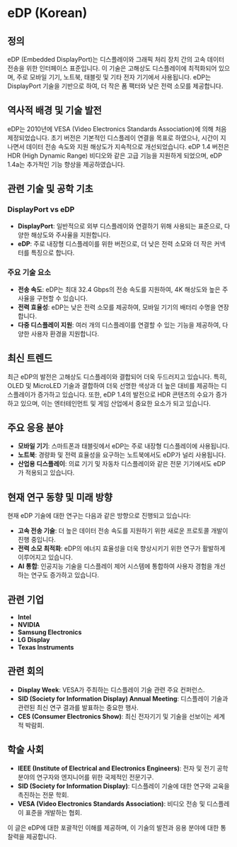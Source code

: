 # eDP (Korean)

## 정의

eDP (Embedded DisplayPort)는 디스플레이와 그래픽 처리 장치 간의 고속 데이터 전송을 위한 인터페이스 표준입니다. 이 기술은 고해상도 디스플레이에 최적화되어 있으며, 주로 모바일 기기, 노트북, 태블릿 및 기타 전자 기기에서 사용됩니다. eDP는 DisplayPort 기술을 기반으로 하여, 더 작은 폼 팩터와 낮은 전력 소모를 제공합니다.

## 역사적 배경 및 기술 발전

eDP는 2010년에 VESA (Video Electronics Standards Association)에 의해 처음 제정되었습니다. 초기 버전은 기본적인 디스플레이 연결을 목표로 하였으나, 시간이 지나면서 데이터 전송 속도와 지원 해상도가 지속적으로 개선되었습니다. eDP 1.4 버전은 HDR (High Dynamic Range) 비디오와 같은 고급 기능을 지원하게 되었으며, eDP 1.4a는 추가적인 기능 향상을 제공하였습니다.

## 관련 기술 및 공학 기초

### DisplayPort vs eDP

- **DisplayPort**: 일반적으로 외부 디스플레이와 연결하기 위해 사용되는 표준으로, 다양한 해상도와 주사율을 지원합니다.
- **eDP**: 주로 내장형 디스플레이를 위한 버전으로, 더 낮은 전력 소모와 더 작은 커넥터를 특징으로 합니다.

### 주요 기술 요소

- **전송 속도**: eDP는 최대 32.4 Gbps의 전송 속도를 지원하여, 4K 해상도와 높은 주사율을 구현할 수 있습니다.
- **전력 효율성**: eDP는 낮은 전력 소모를 제공하여, 모바일 기기의 배터리 수명을 연장합니다.
- **다중 디스플레이 지원**: 여러 개의 디스플레이를 연결할 수 있는 기능을 제공하여, 다양한 사용자 환경을 지원합니다.

## 최신 트렌드

최근 eDP의 발전은 고해상도 디스플레이와 결합되어 더욱 두드러지고 있습니다. 특히, OLED 및 MicroLED 기술과 결합하여 더욱 선명한 색상과 더 높은 대비를 제공하는 디스플레이가 증가하고 있습니다. 또한, eDP 1.4의 발전으로 HDR 콘텐츠의 수요가 증가하고 있으며, 이는 엔터테인먼트 및 게임 산업에서 중요한 요소가 되고 있습니다.

## 주요 응용 분야

- **모바일 기기**: 스마트폰과 태블릿에서 eDP는 주로 내장형 디스플레이에 사용됩니다.
- **노트북**: 경량화 및 전력 효율성을 요구하는 노트북에서도 eDP가 널리 사용됩니다.
- **산업용 디스플레이**: 의료 기기 및 자동차 디스플레이와 같은 전문 기기에서도 eDP가 적용되고 있습니다.

## 현재 연구 동향 및 미래 방향

현재 eDP 기술에 대한 연구는 다음과 같은 방향으로 진행되고 있습니다:

- **고속 전송 기술**: 더 높은 데이터 전송 속도를 지원하기 위한 새로운 프로토콜 개발이 진행 중입니다.
- **전력 소모 최적화**: eDP의 에너지 효율성을 더욱 향상시키기 위한 연구가 활발하게 이루어지고 있습니다.
- **AI 통합**: 인공지능 기술을 디스플레이 제어 시스템에 통합하여 사용자 경험을 개선하는 연구도 증가하고 있습니다.

## 관련 기업

- **Intel**
- **NVIDIA**
- **Samsung Electronics**
- **LG Display**
- **Texas Instruments**

## 관련 회의

- **Display Week**: VESA가 주최하는 디스플레이 기술 관련 주요 컨퍼런스.
- **SID (Society for Information Display) Annual Meeting**: 디스플레이 기술과 관련된 최신 연구 결과를 발표하는 중요한 행사.
- **CES (Consumer Electronics Show)**: 최신 전자기기 및 기술을 선보이는 세계적 박람회.

## 학술 사회

- **IEEE (Institute of Electrical and Electronics Engineers)**: 전자 및 전기 공학 분야의 연구자와 엔지니어를 위한 국제적인 전문기구.
- **SID (Society for Information Display)**: 디스플레이 기술에 대한 연구와 교육을 촉진하는 전문 학회.
- **VESA (Video Electronics Standards Association)**: 비디오 전송 및 디스플레이 표준을 개발하는 협회. 

이 글은 eDP에 대한 포괄적인 이해를 제공하며, 이 기술의 발전과 응용 분야에 대한 통찰력을 제공합니다.